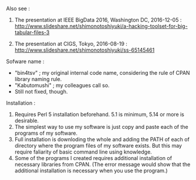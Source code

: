 
Also see : 

1. The presentation at IEEE BigData 2016, Washington DC, 2016-12-05 : 
  http://www.slideshare.net/shimonotoshiyuki/a-hacking-toolset-for-big-tabular-files-3
  
2. The presentation at CIGS, Tokyo, 2016-08-19 :  
  http://www.slideshare.net/shimonotoshiyuki/ss-65145461


Sofware name : 
  - "bin4tsv" ; my original internal code name, considering the rule of CPAN library naming rule. 
  - "Kabutomushi"  ; my colleagues call so. 
  - Still not fixed, though. 


Installation : 
  1. Requires Perl 5 installation beforehand. 5.1 is minimum, 5.14 or more is desirable. 
  2. The simplest way to use my software is just copy and paste each of the programs of my software. 
  3. Full installation is downloding the whole and adding the PATH of each of directory where the 
       program files of my software exists. But this may require faliarity of basic command line using knowledge.
  3. Some of the programs I created requires additional installation of necessary libraries from CPAN. 
       (The error message would show that the additional installation is necessary when you use the program.)

